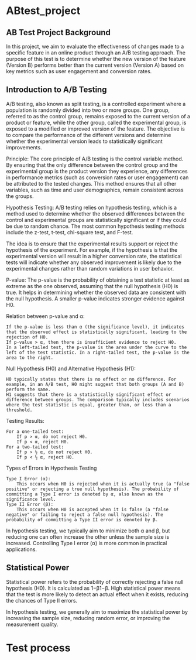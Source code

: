 # ABtest_project

## AB Test Project Background

In this project, we aim to evaluate the effectiveness of changes made to a specific feature in an online product through an A/B testing approach. The purpose of this test is to determine whether the new version of the feature (Version B) performs better than the current version (Version A) based on key metrics such as user engagement and conversion rates.



## Introduction to A/B Testing

A/B testing, also known as split testing, is a controlled experiment where a population is randomly divided into two or more groups. One group, referred to as the control group, remains exposed to the current version of a product or feature, while the other group, called the experimental group, is exposed to a modified or improved version of the feature. The objective is to compare the performance of the different versions and determine whether the experimental version leads to statistically significant improvements.

Principle:
The core principle of A/B testing is the control variable method. By ensuring that the only difference between the control group and the experimental group is the product version they experience, any differences in performance metrics (such as conversion rates or user engagement) can be attributed to the tested changes. This method ensures that all other variables, such as time and user demographics, remain consistent across the groups.

Hypothesis Testing:
A/B testing relies on hypothesis testing, which is a method used to determine whether the observed differences between the control and experimental groups are statistically significant or if they could be due to random chance. The most common hypothesis testing methods include the z-test, t-test, chi-square test, and F-test.

The idea is to ensure that the experimental results support or reject the hypothesis of the experiment. For example, if the hypothesis is that the experimental version will result in a higher conversion rate, the statistical tests will indicate whether any observed improvement is likely due to the experimental changes rather than random variations in user behavior.



P-value: The p-value is the probability of obtaining a test statistic at least as extreme as the one observed, assuming that the null hypothesis (H0) is true. It helps in determining whether the observed data are consistent with the null hypothesis. A smaller p-value indicates stronger evidence against H0.

Relation between p-value and α:

    If the p-value is less than α (the significance level), it indicates that the observed effect is statistically significant, leading to the rejection of H0.
    If p-value > α, then there is insufficient evidence to reject H0.
    In a left-tailed test, the p-value is the area under the curve to the left of the test statistic. In a right-tailed test, the p-value is the area to the right.

Null Hypothesis (H0) and Alternative Hypothesis (H1):

    H0 typically states that there is no effect or no difference. For example, in an A/B test, H0 might suggest that both groups (A and B) perform the same.
    H1 suggests that there is a statistically significant effect or difference between groups. The comparison typically includes scenarios where the test statistic is equal, greater than, or less than a threshold.

Testing Results:

    For a one-tailed test:
        If p > α, do not reject H0.
        If p < α, reject H0.
    For a two-tailed test:
        If p > ½ α, do not reject H0.
        If p < ½ α, reject H0.

Types of Errors in Hypothesis Testing

    Type I Error (α):
        This occurs when H0 is rejected when it is actually true (a "false positive" or rejecting a true null hypothesis). The probability of committing a Type I error is denoted by α, also known as the significance level.
    Type II Error (β):
        This occurs when H0 is accepted when it is false (a "false negative" or failing to reject a false null hypothesis). The probability of committing a Type II error is denoted by β.

In hypothesis testing, we typically aim to minimize both α and β, but reducing one can often increase the other unless the sample size is increased. Controlling Type I error (α) is more common in practical applications.


## Statistical Power

Statistical power refers to the probability of correctly rejecting a false null hypothesis (H0). It is calculated as 1−β1−β. High statistical power means that the test is more likely to detect an actual effect when it exists, reducing the chances of Type II errors.

In hypothesis testing, we generally aim to maximize the statistical power by increasing the sample size, reducing random error, or improving the measurement quality.



# Test process
